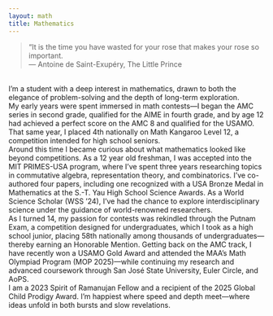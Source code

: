 ```yaml
---
layout: math
title: Mathematics
---
```

> “It is the time you have wasted for your rose that makes your rose so important. <br>
&mdash; Antoine de Saint-Exupéry, The Little Prince

<br>
I’m a student with a deep interest in mathematics, drawn to both the elegance of problem-solving and the depth of long-term exploration.

<br>
My early years were spent immersed in math contests&mdash;I began the AMC series in second grade, qualified for the AIME in fourth grade, and by age 12 had achieved a 
perfect score on the AMC 8 and qualified for the USAMO. That same year, I placed 4th nationally on Math Kangaroo Level 12, a competition intended for high school seniors.

<br>
Around this time I became curious about what mathematics looked like beyond competitions. As a 12 year old freshman, I was accepted into the MIT PRIMES-USA program, where 
I’ve spent three years researching topics in commutative algebra, representation theory, and combinatorics. I’ve co-authored four papers, including one recognized with a 
USA Bronze Medal in Mathematics at the S.-T. Yau High School Science Awards. As a World Science Scholar (WSS ’24), I’ve had the chance to explore interdisciplinary science 
under the guidance of world-renowned researchers.

<br>
As I turned 14, my passion for contests was rekindled through the Putnam Exam, a competition designed for undergraduates, which I took as a high school junior, placing 58th nationally among thousands of undergraduates&mdash;thereby earning an Honorable Mention. Getting back on the AMC track, I have recently won a USAMO Gold Award and attended the MAA’s Math Olympiad Program (MOP 2025)&mdash;while continuing my research and advanced coursework through San José State University, Euler Circle, and AoPS.

<br>
I am a 2023 Spirit of Ramanujan Fellow and a recipient of the 2025 Global Child Prodigy Award. I’m happiest where speed and depth meet&mdash;where ideas unfold in both bursts and slow revelations.

